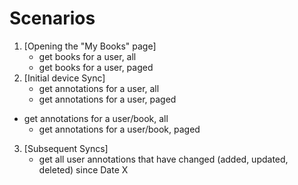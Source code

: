 ﻿# Scenarios

1. [Opening the "My Books" page]
	* get books for a user, all
	* get books for a user, paged
2. [Initial device Sync]
	* get annotations for a user, all
	* get annotations for a user, paged
+ get annotations for a user/book, all
	* get annotations for a user/book, paged
3. [Subsequent Syncs] 
	- get all user annotations that have changed (added, updated, deleted) since Date X

